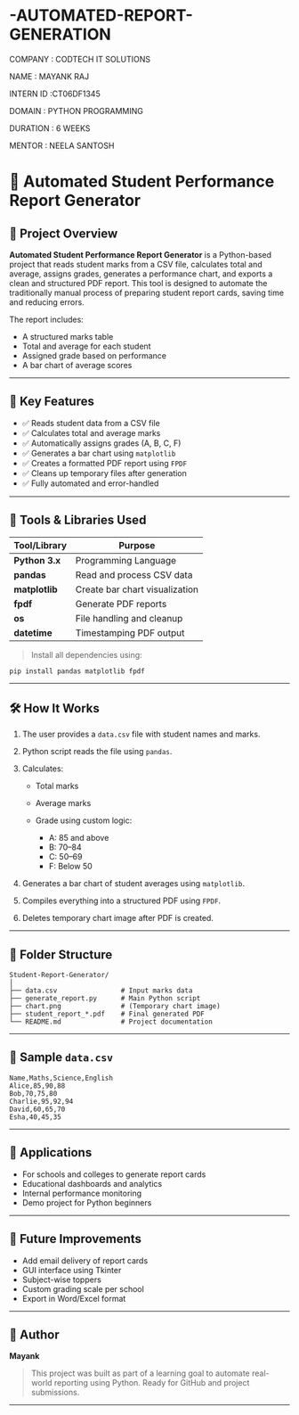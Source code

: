 # -AUTOMATED-REPORT-GENERATION

COMPANY : CODTECH IT SOLUTIONS

NAME : MAYANK RAJ

INTERN ID :CT06DF1345

DOMAIN : PYTHON PROGRAMMING

DURATION : 6 WEEKS

MENTOR : NEELA SANTOSH


# 📘 Automated Student Performance Report Generator

## 📝 Project Overview

**Automated Student Performance Report Generator** is a Python-based project that reads student marks from a CSV file, calculates total and average, assigns grades, generates a performance chart, and exports a clean and structured PDF report. This tool is designed to automate the traditionally manual process of preparing student report cards, saving time and reducing errors.

The report includes:

* A structured marks table
* Total and average for each student
* Assigned grade based on performance
* A bar chart of average scores

---

## 🎯 Key Features

* ✅ Reads student data from a CSV file
* ✅ Calculates total and average marks
* ✅ Automatically assigns grades (A, B, C, F)
* ✅ Generates a bar chart using `matplotlib`
* ✅ Creates a formatted PDF report using `FPDF`
* ✅ Cleans up temporary files after generation
* ✅ Fully automated and error-handled

---

## 🔧 Tools & Libraries Used

| Tool/Library   | Purpose                        |
| -------------- | ------------------------------ |
| **Python 3.x** | Programming Language           |
| **pandas**     | Read and process CSV data      |
| **matplotlib** | Create bar chart visualization |
| **fpdf**       | Generate PDF reports           |
| **os**         | File handling and cleanup      |
| **datetime**   | Timestamping PDF output        |

> Install all dependencies using:

```bash
pip install pandas matplotlib fpdf
```

---

## 🛠️ How It Works

1. The user provides a `data.csv` file with student names and marks.
2. Python script reads the file using `pandas`.
3. Calculates:

   * Total marks
   * Average marks
   * Grade using custom logic:

     * A: 85 and above
     * B: 70–84
     * C: 50–69
     * F: Below 50
4. Generates a bar chart of student averages using `matplotlib`.
5. Compiles everything into a structured PDF using `FPDF`.
6. Deletes temporary chart image after PDF is created.

---

## 📁 Folder Structure

```
Student-Report-Generator/
│
├── data.csv                # Input marks data
├── generate_report.py      # Main Python script
├── chart.png               # (Temporary chart image)
├── student_report_*.pdf    # Final generated PDF
└── README.md               # Project documentation
```

---

## 📄 Sample `data.csv`

```
Name,Maths,Science,English
Alice,85,90,88
Bob,70,75,80
Charlie,95,92,94
David,60,65,70
Esha,40,45,35
```

---

## 📌 Applications

* For schools and colleges to generate report cards
* Educational dashboards and analytics
* Internal performance monitoring
* Demo project for Python beginners

---

## 🚀 Future Improvements

* Add email delivery of report cards
* GUI interface using Tkinter
* Subject-wise toppers
* Custom grading scale per school
* Export in Word/Excel format

---

## 🙌 Author

**Mayank**


> This project was built as part of a learning goal to automate real-world reporting using Python. Ready for GitHub and project submissions.

---


